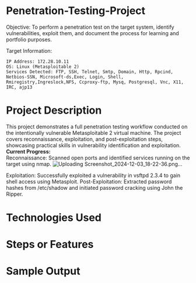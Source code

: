 # Penetration-Testing-Project
Objective:
To perform a penetration test on the target system, identify vulnerabilities, exploit them, and document the process for learning and portfolio purposes.

Target Information:

    IP Address: 172.28.10.11
    OS: Linux (Metasploitable 2)
    Services Detected: FTP, SSH, Telnet, Smtp, Domain, Http, Rpcind, Netbios-SSN, Microsoft-ds,Exec, Login, Shell, Rmiregistry,Ingreslock,NFS, Ccproxy-ftp, Mysq, Postgresql, Vnc, X11, IRC, ajp13

# Project Description
This project demonstrates a full penetration testing workflow conducted on the intentionally vulnerable Metasploitable 2 virtual machine. The project covers reconnaissance, exploitation, and post-exploitation steps, showcasing practical skills in vulnerability identification and exploitation.
<br><b>Current Progress:</b><br>
Reconnaissance: Scanned open ports and identified services running on the target using nmap.
![Uploading Screenshot_2024-12-03_18-22-36.png…]()

Exploitation: Successfully exploited a vulnerability in vsftpd 2.3.4 to gain shell access using Metasploit.
Post-Exploitation: Extracted password hashes from /etc/shadow and initiated password cracking using John the Ripper.

# Technologies Used

# Steps or Features 

# Sample Output 

